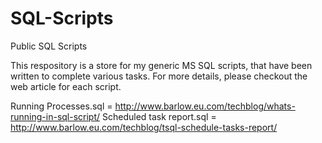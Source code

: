 SQL-Scripts
===========

Public SQL Scripts

This respository is a store for my generic MS SQL scripts, that have been written to complete various tasks.  For
more details, please checkout the web article for each script.

Running Processes.sql = http://www.barlow.eu.com/techblog/whats-running-in-sql-script/
Scheduled task report.sql = http://www.barlow.eu.com/techblog/tsql-schedule-tasks-report/
